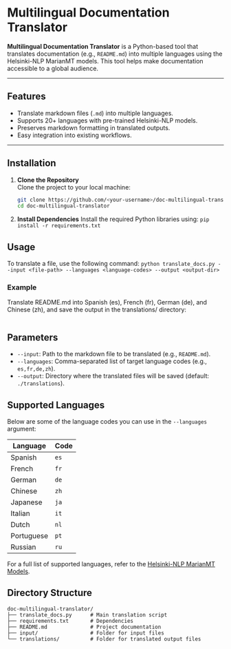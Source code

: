 # Multilingual Documentation Translator

**Multilingual Documentation Translator** is a Python-based tool that translates documentation (e.g., `README.md`) into multiple languages using the Helsinki-NLP MarianMT models. This tool helps make documentation accessible to a global audience.

---

## Features

- Translate markdown files (`.md`) into multiple languages.
- Supports 20+ languages with pre-trained Helsinki-NLP models.
- Preserves markdown formatting in translated outputs.
- Easy integration into existing workflows.

---

## Installation

1. **Clone the Repository**  
   Clone the project to your local machine:
   ```bash
   git clone https://github.com/<your-username>/doc-multilingual-translator.git
   cd doc-multilingual-translator

2. **Install Dependencies**
   Install the required Python libraries using:
   ```pip install -r requirements.txt```

## Usage
To translate a file, use the following command:
```python translate_docs.py --input <file-path> --languages <language-codes> --output <output-dir>```

### Example
Translate README.md into Spanish (es), French (fr), German (de), and Chinese (zh), and save the output in the translations/ directory:
```python translate_docs.py --input README.md --languages es,fr,de,zh --output ./translations/
```

## Parameters

- `--input`: Path to the markdown file to be translated (e.g., `README.md`).
- `--languages`: Comma-separated list of target language codes (e.g., `es,fr,de,zh`).
- `--output`: Directory where the translated files will be saved (default: `./translations`).

## Supported Languages

Below are some of the language codes you can use in the `--languages` argument:

| Language       | Code |
|----------------|------|
| Spanish        | `es` |
| French         | `fr` |
| German         | `de` |
| Chinese        | `zh` |
| Japanese       | `ja` |
| Italian        | `it` |
| Dutch          | `nl` |
| Portuguese     | `pt` |
| Russian        | `ru` |

For a full list of supported languages, refer to the [Helsinki-NLP MarianMT Models](https://huggingface.co/models?filter=helsinki-nlp).


## Directory Structure

```plaintext
doc-multilingual-translator/
├── translate_docs.py      # Main translation script
├── requirements.txt       # Dependencies
├── README.md              # Project documentation
├── input/                 # Folder for input files
└── translations/          # Folder for translated output files

